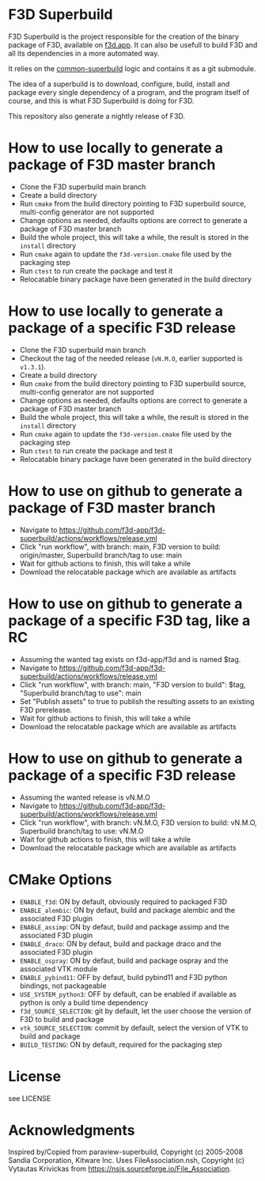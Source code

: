 # F3D Superbuild

F3D Superbuild is the project responsible for the creation of the binary package of F3D, available on
[f3d.app](https://f3d.app/doc/user/INSTALLATION.html). It can also be usefull to build F3D and all its dependencies
in a more automated way.

It relies on the [common-superbuild](https://gitlab.kitware.com/paraview/common-superbuild/) logic and contains
it as a git submodule.

The idea of a superbuild is to download, configure, build, install and package every single dependency of a program,
and the program itself of course, and this is what F3D Superbuild is doing for F3D.

This repository also generate a nightly release of F3D.

# How to use locally to generate a package of F3D master branch

 - Clone the F3D superbuild main branch
 - Create a build directory
 - Run `cmake` from the build directory pointing to F3D superbuild source, multi-config generator are not supported
 - Change options as needed, defaults options are correct to generate a package of F3D master branch
 - Build the whole project, this will take a while, the result is stored in the `install` directory
 - Run `cmake` again to update the `f3d-version.cmake` file used by the packaging step
 - Run `ctest` to run create the package and test it
 - Relocatable binary package have been generated in the build directory

# How to use locally to generate a package of a specific F3D release

 - Clone the F3D superbuild main branch
 - Checkout the tag of the needed release (`vN.M.O`, earlier supported is `v1.3.1`).
 - Create a build directory
 - Run `cmake` from the build directory pointing to F3D superbuild source, multi-config generator are not supported
 - Change options as needed, defaults options are correct to generate a package of F3D master branch
 - Build the whole project, this will take a while, the result is stored in the `install` directory
 - Run `cmake` again to update the `f3d-version.cmake` file used by the packaging step
 - Run `ctest` to run create the package and test it
 - Relocatable binary package have been generated in the build directory

# How to use on github to generate a package of F3D master branch

 - Navigate to https://github.com/f3d-app/f3d-superbuild/actions/workflows/release.yml
 - Click "run workflow", with branch: main, F3D version to build: origin/master, Superbuild branch/tag to use: main
 - Wait for github actions to finish, this will take a while
 - Download the relocatable package which are available as artifacts

# How to use on github to generate a package of a specific F3D tag, like a RC

 - Assuming the wanted tag exists on f3d-app/f3d and is named $tag.
 - Navigate to https://github.com/f3d-app/f3d-superbuild/actions/workflows/release.yml
 - Click "run workflow", with branch: main, "F3D version to build": $tag, "Superbuild branch/tag to use": main
 - Set "Publish assets" to true to publish the resulting assets to an existing F3D prerelease.
 - Wait for github actions to finish, this will take a while
 - Download the relocatable package which are available as artifacts

# How to use on github to generate a package of a specific F3D release

 - Assuming the wanted release is vN.M.O
 - Navigate to https://github.com/f3d-app/f3d-superbuild/actions/workflows/release.yml
 - Click "run workflow", with branch: vN.M.O, F3D version to build: vN.M.O, Superbuild branch/tag to use: vN.M.O
 - Wait for github actions to finish, this will take a while
 - Download the relocatable package which are available as artifacts

# CMake Options

 - `ENABLE_f3d`: ON by default, obviously required to packaged F3D
 - `ENABLE_alembic`: ON by defaut, build and package alembic and the associated F3D plugin
 - `ENABLE_assimp`: ON by defaut, build and package assimp and the associated F3D plugin
 - `ENABLE_draco`: ON by defaut, build and package draco and the associated F3D plugin
 - `ENABLE_ospray`: ON by defaut, build and package ospray and the associated VTK module
 - `ENABLE_pybind11`: OFF by defaut, build pybind11 and F3D python bindings, not packageable
 - `USE_SYSTEM_python3`: OFF by default, can be enabled if available as python is only a build time dependency
 - `f3d_SOURCE_SELECTION`: git by default, let the user choose the version of F3D to build and package
 - `vtk_SOURCE_SELECTION`: commit by default, select the version of VTK to build and package
 - `BUILD_TESTING`: ON by default, required for the packaging step

# License
see LICENSE

# Acknowledgments
Inspired by/Copied from paraview-superbuild, Copyright (c) 2005-2008 Sandia Corporation, Kitware Inc.
Uses FileAssociation.nsh, Copyright (c) Vytautas Krivickas from https://nsis.sourceforge.io/File_Association.
